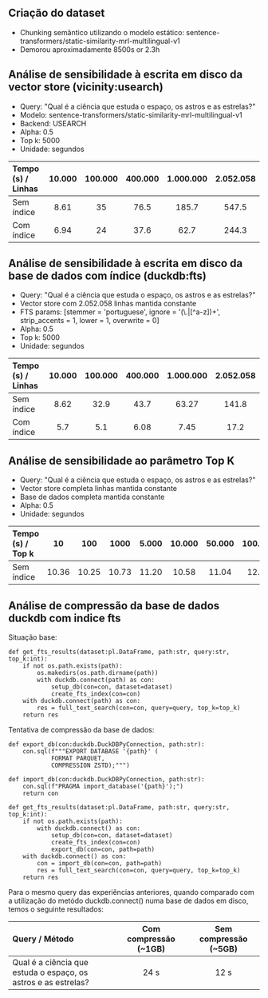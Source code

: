 ## Criação do dataset

+ Chunking semântico utilizando o modelo estático: sentence-transformers/static-similarity-mrl-multilingual-v1
+ Demorou aproximadamente 8500s or 2.3h

## Análise de sensibilidade à escrita em disco da vector store (vicinity:usearch)

+ Query: "Qual é a ciência que estuda o espaço, os astros e as estrelas?"
+ Modelo: sentence-transformers/static-similarity-mrl-multilingual-v1
+ Backend: USEARCH
+ Alpha: 0.5
+ Top k: 5000
+ Unidade: segundos

| Tempo (s) / Linhas | 10.000 | 100.000 | 400.000 | 1.000.000 | 2.052.058 |
| :------- | :---: | :---: | :---: | :---: | :---: |
| Sem índice | 8.61 | 35 | 76.5 | 185.7 | 547.5 |
| Com índice | 6.94 | 24 | 37.6 | 62.7 | 244.3 |
    
## Análise de sensibilidade à escrita em disco da base de dados com índice (duckdb:fts)

+ Query: "Qual é a ciência que estuda o espaço, os astros e as estrelas?"
+ Vector store com 2.052.058 linhas mantida constante
+ FTS params: [stemmer = 'portuguese', ignore = '(\\.|[^a-z])+', strip_accents = 1, lower = 1, overwrite = 0]
+ Alpha: 0.5
+ Top k: 5000
+ Unidade: segundos

| Tempo (s) / Linhas | 10.000 | 100.000 | 400.000 | 1.000.000 | 2.052.058 |
| :------- | :---: | :---: | :---: | :---: | :---: |
| Sem índice | 8.62 | 32.9 | 43.7 | 63.27 | 141.8 |
| Com índice | 5.7 | 5.1 | 6.08 | 7.45 | 17.2 |

## Análise de sensibilidade ao parâmetro Top K

+ Query: "Qual é a ciência que estuda o espaço, os astros e as estrelas?"
+ Vector store completa linhas mantida constante
+ Base de dados completa mantida constante
+ Alpha: 0.5
+ Unidade: segundos

| Tempo (s) / Top k | 10 | 100 | 1000 | 5.000 | 10.000 | 50.000 | 100.000 |
| :------- | :---: | :---: | :---: | :---: | :---: | :---: | :---: |
| Sem índice | 10.36 | 10.25 | 10.73 | 11.20 | 10.58 | 11.04 | 12.32 |

## Análise de compressão da base de dados duckdb com indice fts

Situação base:
```
def get_fts_results(dataset:pl.DataFrame, path:str, query:str, top_k:int):
    if not os.path.exists(path):
        os.makedirs(os.path.dirname(path))
        with duckdb.connect(path) as con:
            setup_db(con=con, dataset=dataset)
            create_fts_index(con=con)
    with duckdb.connect(path) as con:
        res = full_text_search(con=con, query=query, top_k=top_k)
    return res
```

Tentativa de compressão da base de dados:
```
def export_db(con:duckdb.DuckDBPyConnection, path:str):
    con.sql(f"""EXPORT DATABASE '{path}' (
            FORMAT PARQUET,
            COMPRESSION ZSTD);""")

def import_db(con:duckdb.DuckDBPyConnection, path:str):
    con.sql(f"PRAGMA import_database('{path}');")
    return con

def get_fts_results(dataset:pl.DataFrame, path:str, query:str, top_k:int):
    if not os.path.exists(path):
        with duckdb.connect() as con:
            setup_db(con=con, dataset=dataset)
            create_fts_index(con=con)
            export_db(con=con, path=path)
    with duckdb.connect() as con:
        con = import_db(con=con, path=path)
        res = full_text_search(con=con, query=query, top_k=top_k)
    return res
```

Para o mesmo query das experiências anteriores, quando comparado com a utilização do metódo duckdb.connect() numa base de dados em disco, temos o seguinte resultados:

| Query / Método | Com compressão (~1GB) | Sem compressão (~5GB) |
| :------- | :---: | :---: |
| Qual é a ciência que estuda o espaço, os astros e as estrelas? |  24 s | 12 s |
